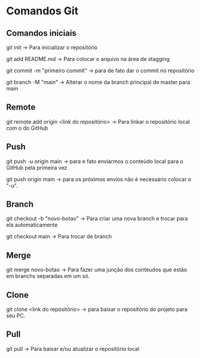# Comandos Git

## Comandos iniciais

git init -> Para inicializar o repositório

git add README.md -> Para colocar o arquivo na área de stagging

git commit -m "primeiro commit" -> para de fato dar o commit no repositório

git branch -M "main" -> Alterar o nome da branch principal de master para main

## Remote

git remote add origin <link do repositório> -> Para linkar o repositório local com o do GitHub

## Push

git push -u origin main -> para e fato enviarmos o conteúdo local para o GitHub pela primeira vez

git push origin main -> para os próximos envios não é necessário colocar o "-u".

## Branch

git checkout -b "novo-botao" -> Para criar uma nova branch e trocar para ela automaticamente

git checkout main -> Para trocar de branch

## Merge

git merge novo-botao -> Para fazer uma junção dos conteudos que estão em branchs separadas em um só.

## Clone 

git clone <link do repositório> -> para baixar o repositório do projeto para seu PC.

## Pull

git pull -> Para baixar e/ou atualizar o repositório local



